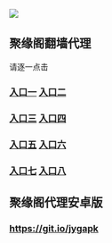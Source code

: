 

![](https://raw.githubusercontent.com/hao369/a/master/j.jpg)



## 聚缘阁翻墙代理 

 请逐一点击

### **[入口一](https://s3.amazonaws.com/dtw/jyg.html)** **[入口二](https://s3.ap-northeast-2.amazonaws.com/haojyg/jyg.html)**

### **[入口三](https://s3-ap-southeast-1.amazonaws.com/jyg4/jyg.html)**  **[入口四](https://s3-ap-northeast-1.amazonaws.com/jyg9/jyg.html)**

### **[入口五](https://s3.amazonaws.com/dtw5/dtw.html)**  **[入口六](https://s3-us-west-2.amazonaws.com/dtw6/dtw.html)**


###  **[入口七](https://s3-us-west-1.amazonaws.com/dtw7/dtw.html)**  **[入口八](https://s3-ap-northeast-1.amazonaws.com/dtw0/dtw.html)**


##  聚缘阁代理安卓版

### https://git.io/jygapk


